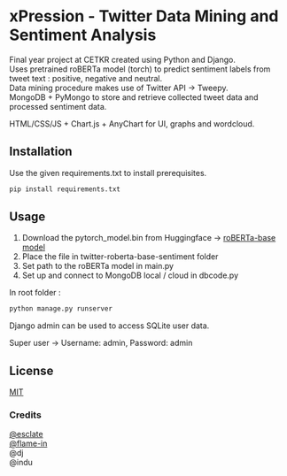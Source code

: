 
# xPression - Twitter Data Mining and Sentiment Analysis

Final year project at CETKR created using Python and Django.  
Uses pretrained roBERTa model (torch) to predict sentiment labels from tweet text : positive, negative and neutral.  
Data mining procedure makes use of Twitter API -> Tweepy.  
MongoDB + PyMongo to store and retrieve collected tweet data and processed sentiment data.  

HTML/CSS/JS + Chart.js + AnyChart for UI, graphs and wordcloud.

## Installation

Use the given requirements.txt to install prerequisites. 

```bash
pip install requirements.txt
```

## Usage
1) Download the pytorch_model.bin from Huggingface -> [roBERTa-base model](https://huggingface.co/cardiffnlp/twitter-roberta-base-sentiment)   
2) Place the file in twitter-roberta-base-sentiment folder
3) Set path to the roBERTa model in main.py  
4) Set up and connect to MongoDB local / cloud in dbcode.py  

In root folder :
```python
python manage.py runserver
```
Django admin can be used to access SQLite user data.

Super user -> Username: admin, Password: admin


## License
[MIT](https://choosealicense.com/licenses/mit/)

### Credits
[@esclate](https://github.com/EscLate)  
[@flame-in](https://github.com/flame-in)  
@dj  
@indu

